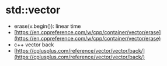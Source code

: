 # std::vector

* erase(v.begin()): linear time
* [https://en.cppreference.com/w/cpp/container/vector/erase](https://en.cppreference.com/w/cpp/container/vector/erase)
* c++ vector back
* [https://cplusplus.com/reference/vector/vector/back/](https://cplusplus.com/reference/vector/vector/back/)

